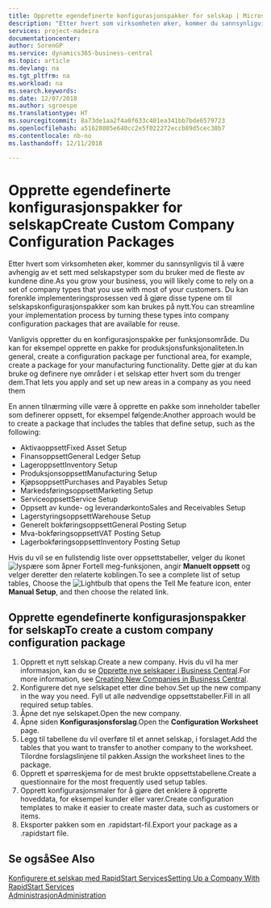 ```yaml
---
title: Opprette egendefinerte konfigurasjonspakker for selskap | Microsoft-dokumentasjon
description: "Etter hvert som virksomheten øker, kommer du sannsynligvis til å være avhengig av et sett med selskapstyper som du bruker med de fleste av kundene dine. Du kan forenkle implementeringsprosessen ved å gjøre disse typene om til selskapskonfigurasjonspakker som kan brukes på nytt."
services: project-madeira
documentationcenter: 
author: SorenGP
ms.service: dynamics365-business-central
ms.topic: article
ms.devlang: na
ms.tgt_pltfrm: na
ms.workload: na
ms.search.keywords: 
ms.date: 12/07/2018
ms.author: sgroespe
ms.translationtype: HT
ms.sourcegitcommit: 8a73de1aa2f4a0f633c401ea341bb7bde6579723
ms.openlocfilehash: a51628085e640cc2e5f022272eccb89d5cec38b7
ms.contentlocale: nb-no
ms.lasthandoff: 12/11/2018

---
```

# <a name="create-custom-company-configuration-packages"></a><span data-ttu-id="e68ff-104">Opprette egendefinerte konfigurasjonspakker for selskap</span><span class="sxs-lookup"><span data-stu-id="e68ff-104">Create Custom Company Configuration Packages</span></span>
<span data-ttu-id="e68ff-105">Etter hvert som virksomheten øker, kommer du sannsynligvis til å være avhengig av et sett med selskapstyper som du bruker med de fleste av kundene dine.</span><span class="sxs-lookup"><span data-stu-id="e68ff-105">As you grow your business, you will likely come to rely on a set of company types that you use with most of your customers.</span></span> <span data-ttu-id="e68ff-106">Du kan forenkle implementeringsprosessen ved å gjøre disse typene om til selskapskonfigurasjonspakker som kan brukes på nytt.</span><span class="sxs-lookup"><span data-stu-id="e68ff-106">You can streamline your implementation process by turning these types into company configuration packages that are available for reuse.</span></span>  

<span data-ttu-id="e68ff-107">Vanligvis oppretter du en konfigurasjonspakke per funksjonsområde. Du kan for eksempel opprette en pakke for produksjonsfunksjonaliteten.</span><span class="sxs-lookup"><span data-stu-id="e68ff-107">In general, create a configuration package per functional area, for example, create a package for your manufacturing functionality.</span></span> <span data-ttu-id="e68ff-108">Dette gjør at du kan bruke og definere nye områder i et selskap etter hvert som du trenger dem.</span><span class="sxs-lookup"><span data-stu-id="e68ff-108">That lets you apply and set up new areas in a company as you need them</span></span>  

<span data-ttu-id="e68ff-109">En annen tilnærming ville være å opprette en pakke som inneholder tabeller som definerer oppsett, for eksempel følgende:</span><span class="sxs-lookup"><span data-stu-id="e68ff-109">Another approach would be to create a package that includes the tables that define setup, such as the following:</span></span>  

-   <span data-ttu-id="e68ff-110">Aktivaoppsett</span><span class="sxs-lookup"><span data-stu-id="e68ff-110">Fixed Asset Setup</span></span>  
-   <span data-ttu-id="e68ff-111">Finansoppsett</span><span class="sxs-lookup"><span data-stu-id="e68ff-111">General Ledger Setup</span></span>  
-   <span data-ttu-id="e68ff-112">Lageroppsett</span><span class="sxs-lookup"><span data-stu-id="e68ff-112">Inventory Setup</span></span>  
-   <span data-ttu-id="e68ff-113">Produksjonsoppsett</span><span class="sxs-lookup"><span data-stu-id="e68ff-113">Manufacturing Setup</span></span>  
-   <span data-ttu-id="e68ff-114">Kjøpsoppsett</span><span class="sxs-lookup"><span data-stu-id="e68ff-114">Purchases and Payables Setup</span></span>  
-   <span data-ttu-id="e68ff-115">Markedsføringsoppsett</span><span class="sxs-lookup"><span data-stu-id="e68ff-115">Marketing Setup</span></span>  
-   <span data-ttu-id="e68ff-116">Serviceoppsett</span><span class="sxs-lookup"><span data-stu-id="e68ff-116">Service Setup</span></span>  
-   <span data-ttu-id="e68ff-117">Oppsett av kunde- og leverandørkonto</span><span class="sxs-lookup"><span data-stu-id="e68ff-117">Sales and Receivables Setup</span></span>  
-   <span data-ttu-id="e68ff-118">Lagerstyringsoppsett</span><span class="sxs-lookup"><span data-stu-id="e68ff-118">Warehouse Setup</span></span>  
-   <span data-ttu-id="e68ff-119">Generelt bokføringsoppsett</span><span class="sxs-lookup"><span data-stu-id="e68ff-119">General Posting Setup</span></span>  
-   <span data-ttu-id="e68ff-120">Mva-bokføringsoppsett</span><span class="sxs-lookup"><span data-stu-id="e68ff-120">VAT Posting Setup</span></span>  
-   <span data-ttu-id="e68ff-121">Lagerbokføringsoppsett</span><span class="sxs-lookup"><span data-stu-id="e68ff-121">Inventory Posting Setup</span></span>  

<span data-ttu-id="e68ff-122">Hvis du vil se en fullstendig liste over oppsettstabeller, velger du ikonet ![lyspære som åpner Fortell meg-funksjonen](media/ui-search/search_small.png "Fortell hva du vil gjøre"), angir **Manuelt oppsett** og velger deretter den relaterte koblingen.</span><span class="sxs-lookup"><span data-stu-id="e68ff-122">To see a complete list of setup tables, Choose the ![Lightbulb that opens the Tell Me feature](media/ui-search/search_small.png "Tell me what you want to do") icon, enter **Manual Setup**, and then choose the related link.</span></span>  

## <a name="to-create-a-custom-company-configuration-package"></a><span data-ttu-id="e68ff-123">Opprette egendefinerte konfigurasjonspakker for selskap</span><span class="sxs-lookup"><span data-stu-id="e68ff-123">To create a custom company configuration package</span></span>  
1.  <span data-ttu-id="e68ff-124">Opprett et nytt selskap.</span><span class="sxs-lookup"><span data-stu-id="e68ff-124">Create a new company.</span></span> <span data-ttu-id="e68ff-125">Hvis du vil ha mer informasjon, kan du se [Opprette nye selskaper i Business Central](about-new-company.md).</span><span class="sxs-lookup"><span data-stu-id="e68ff-125">For more information, see [Creating New Companies in Business Central](about-new-company.md).</span></span>  
3.  <span data-ttu-id="e68ff-126">Konfigurere det nye selskapet etter dine behov.</span><span class="sxs-lookup"><span data-stu-id="e68ff-126">Set up the new company in the way you need.</span></span> <span data-ttu-id="e68ff-127">Fyll ut alle nødvendige oppsettstabeller.</span><span class="sxs-lookup"><span data-stu-id="e68ff-127">Fill in all required setup tables.</span></span>  
4.  <span data-ttu-id="e68ff-128">Åpne det nye selskapet.</span><span class="sxs-lookup"><span data-stu-id="e68ff-128">Open the new company.</span></span>
5. <span data-ttu-id="e68ff-129">Åpne siden **Konfigurasjonsforslag**.</span><span class="sxs-lookup"><span data-stu-id="e68ff-129">Open the **Configuration Worksheet** page.</span></span>  
6.  <span data-ttu-id="e68ff-130">Legg til tabellene du vil overføre til et annet selskap, i forslaget.</span><span class="sxs-lookup"><span data-stu-id="e68ff-130">Add the tables that you want to transfer to another company to the worksheet.</span></span> <span data-ttu-id="e68ff-131">Tilordne forslagslinjene til pakken.</span><span class="sxs-lookup"><span data-stu-id="e68ff-131">Assign the worksheet lines to the package.</span></span>  
7.  <span data-ttu-id="e68ff-132">Opprett et spørreskjema for de mest brukte oppsettstabellene.</span><span class="sxs-lookup"><span data-stu-id="e68ff-132">Create a questionnaire for the most frequently used setup tables.</span></span>  
8.  <span data-ttu-id="e68ff-133">Opprett konfigurasjonsmaler for å gjøre det enklere å opprette hoveddata, for eksempel kunder eller varer.</span><span class="sxs-lookup"><span data-stu-id="e68ff-133">Create configuration templates to make it easier to create master data, such as customers or items.</span></span>  
9.  <span data-ttu-id="e68ff-134">Eksporter pakken som en .rapidstart-fil.</span><span class="sxs-lookup"><span data-stu-id="e68ff-134">Export your package as a .rapidstart file.</span></span>  

## <a name="see-also"></a><span data-ttu-id="e68ff-135">Se også</span><span class="sxs-lookup"><span data-stu-id="e68ff-135">See Also</span></span>  
[<span data-ttu-id="e68ff-136">Konfigurere et selskap med RapidStart Services</span><span class="sxs-lookup"><span data-stu-id="e68ff-136">Setting Up a Company With RapidStart Services</span></span>](admin-set-up-a-company-with-rapidstart.md)  
[<span data-ttu-id="e68ff-137">Administrasjon</span><span class="sxs-lookup"><span data-stu-id="e68ff-137">Administration</span></span>](admin-setup-and-administration.md)

